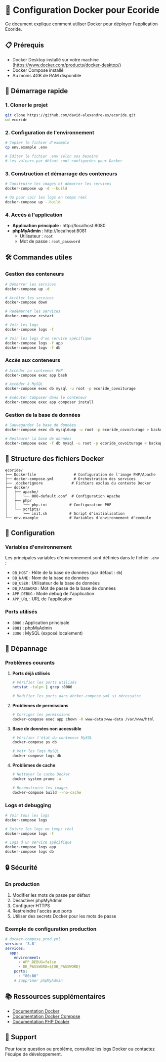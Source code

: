 # 🐳 Configuration Docker pour Ecoride

Ce document explique comment utiliser Docker pour déployer l'application Ecoride.

## 📋 Prérequis

- Docker Desktop installé sur votre machine (https://www.docker.com/products/docker-desktop/)
- Docker Compose installé
- Au moins 4GB de RAM disponible

## 🚀 Démarrage rapide

### 1. Cloner le projet
```bash
git clone https://github.com/david-alexandre-es/ecoride.git
cd ecoride
```

### 2. Configuration de l'environnement
```bash
# Copier le fichier d'exemple
cp env.example .env

# Éditer le fichier .env selon vos besoins
# Les valeurs par défaut sont configurées pour Docker
```

### 3. Construction et démarrage des conteneurs
```bash
# Construire les images et démarrer les services
docker-compose up -d --build

# Ou pour voir les logs en temps réel
docker-compose up --build
```

### 4. Accès à l'application
- **Application principale** : http://localhost:8080
- **phpMyAdmin** : http://localhost:8081
  - Utilisateur : `root`
  - Mot de passe : `root_password`

## 🛠️ Commandes utiles

### Gestion des conteneurs
```bash
# Démarrer les services
docker-compose up -d

# Arrêter les services
docker-compose down

# Redémarrer les services
docker-compose restart

# Voir les logs
docker-compose logs -f

# Voir les logs d'un service spécifique
docker-compose logs -f app
docker-compose logs -f db
```

### Accès aux conteneurs
```bash
# Accéder au conteneur PHP
docker-compose exec app bash

# Accéder à MySQL
docker-compose exec db mysql -u root -p ecoride_covoiturage

# Exécuter Composer dans le conteneur
docker-compose exec app composer install
```

### Gestion de la base de données
```bash
# Sauvegarder la base de données
docker-compose exec db mysqldump -u root -p ecoride_covoiturage > backup.sql

# Restaurer la base de données
docker-compose exec -T db mysql -u root -p ecoride_covoiturage < backup.sql
```

## 📁 Structure des fichiers Docker

```
ecoride/
├── Dockerfile                 # Configuration de l'image PHP/Apache
├── docker-compose.yml         # Orchestration des services
├── .dockerignore             # Fichiers exclus du contexte Docker
├── docker/
│   ├── apache/
│   │   └── 000-default.conf  # Configuration Apache
│   ├── php/
│   │   └── php.ini          # Configuration PHP
│   └── scripts/
│       └── init.sh          # Script d'initialisation
└── env.example              # Variables d'environnement d'exemple
```

## 🔧 Configuration

### Variables d'environnement
Les principales variables d'environnement sont définies dans le fichier `.env` :

- `DB_HOST` : Hôte de la base de données (par défaut : `db`)
- `DB_NAME` : Nom de la base de données
- `DB_USER` : Utilisateur de la base de données
- `DB_PASSWORD` : Mot de passe de la base de données
- `APP_DEBUG` : Mode debug de l'application
- `APP_URL` : URL de l'application

### Ports utilisés
- `8080` : Application principale
- `8081` : phpMyAdmin
- `3306` : MySQL (exposé localement)

## 🐛 Dépannage

### Problèmes courants

1. **Ports déjà utilisés**
   ```bash
   # Vérifier les ports utilisés
   netstat -tulpn | grep :8080
   
   # Modifier les ports dans docker-compose.yml si nécessaire
   ```

2. **Problèmes de permissions**
   ```bash
   # Corriger les permissions
   docker-compose exec app chown -R www-data:www-data /var/www/html
   ```

3. **Base de données non accessible**
   ```bash
   # Vérifier l'état du conteneur MySQL
   docker-compose ps db
   
   # Voir les logs MySQL
   docker-compose logs db
   ```

4. **Problèmes de cache**
   ```bash
   # Nettoyer le cache Docker
   docker system prune -a
   
   # Reconstruire les images
   docker-compose build --no-cache
   ```

### Logs et debugging
```bash
# Voir tous les logs
docker-compose logs

# Suivre les logs en temps réel
docker-compose logs -f

# Logs d'un service spécifique
docker-compose logs app
docker-compose logs db
```

## 🔒 Sécurité

### En production
1. Modifier les mots de passe par défaut
2. Désactiver phpMyAdmin
3. Configurer HTTPS
4. Restreindre l'accès aux ports
5. Utiliser des secrets Docker pour les mots de passe

### Exemple de configuration production
```yaml
# docker-compose.prod.yml
version: '3.8'
services:
  app:
    environment:
      - APP_DEBUG=false
      - DB_PASSWORD=${DB_PASSWORD}
    ports:
      - "80:80"
    # Supprimer phpMyAdmin
```

## 📚 Ressources supplémentaires

- [Documentation Docker](https://docs.docker.com/)
- [Documentation Docker Compose](https://docs.docker.com/compose/)
- [Documentation PHP Docker](https://hub.docker.com/_/php)

## 🤝 Support

Pour toute question ou problème, consultez les logs Docker ou contactez l'équipe de développement.
